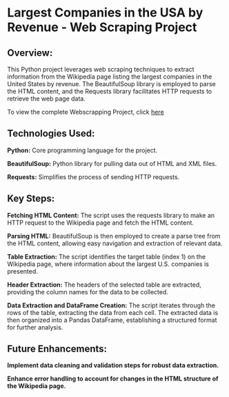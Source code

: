# Largest Companies in the USA by Revenue - Web Scraping Project
## Overview:

This Python project leverages web scraping techniques to extract information from the Wikipedia page listing the largest companies in the United States by revenue. The BeautifulSoup library is employed to parse the HTML content, and the Requests library facilitates HTTP requests to retrieve the web page data.

To view the complete Webscrapping Project, click [here](https://github.com/Ani-Gomes3003/WebscrappingProjects/blob/main/Web%20Scrapping%20website%20.ipynb)

## Technologies Used:

**Python:** Core programming language for the project.

**BeautifulSoup:** Python library for pulling data out of HTML and XML files.

**Requests:** Simplifies the process of sending HTTP requests.

## Key Steps:

**Fetching HTML Content:**
The script uses the requests library to make an HTTP request to the Wikipedia page and fetch the HTML content.

**Parsing HTML:**
BeautifulSoup is then employed to create a parse tree from the HTML content, allowing easy navigation and extraction of relevant data.

**Table Extraction:**
The script identifies the target table (index 1) on the Wikipedia page, where information about the largest U.S. companies is presented.

**Header Extraction:**
The headers of the selected table are extracted, providing the column names for the data to be collected.

**Data Extraction and DataFrame Creation:**
The script iterates through the rows of the table, extracting the data from each cell. The extracted data is then organized into a Pandas DataFrame, establishing a structured format for further analysis.

## Future Enhancements:

**Implement data cleaning and validation steps for robust data extraction.**

**Enhance error handling to account for changes in the HTML structure of the Wikipedia page.**

